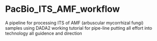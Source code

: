 # PacBio_ITS_AMF_workflow
A pipeline for processing ITS of AMF (arbuscular mycorrhizal fungi) samples using DADA2
working tutorial for pipe-line
putting all effort into technology
all guidence and direction
